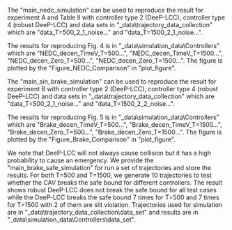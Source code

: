 The "main_nedc_simulation" can be used to reproduce the result for experiment A and Table II
with controller type 2 (DeeP-LCC), controller type 4 (robust DeeP-LCC) and 
data sets in "_data\trajectory_data_collection" which are "data_T=500_2_1_noise..." and 
"data_T=1500_2_1_noise...".

The results for reproducing Fig. 4 is in "_data\simulation_data\Controllers"
which are "NEDC_decen_TimeV_T=500...", "NEDC_decen_TimeV_T=1500...", "NEDC_decen_Zero_T=500...",
"NEDC_decen_Zero_T=1500...". The figure is plotted by the "Figure_NEDC_Comparison" in "plot_figure". 

The "main_sin_brake_simulation" can be used to reproduce the result for experiment B
with controller type 2 (DeeP-LCC), controller type 4 (robust DeeP-LCC) and 
data sets in "_data\trajectory_data_collection" which are "data_T=500_2_1_noise..." and 
"data_T=1500_2_2_noise...".

The results for reproducing Fig. 5 is in "_data\simulation_data\Controllers"
which are "Brake_decen_TimeV_T=500...", "Brake_decen_TimeV_T=1500...", "Brake_decen_Zero_T=500...",
"Brake_decen_Zero_T=1500...". The figure is plotted by the "Figure_Brake_Comparison" in "plot_figure".

We note that DeeP-LCC will not always cause collision but it has a high probability 
to cause an emergency. We provide the "main_brake_safe_simulation" for run a set of 
trajectories and store the results. For both T=500 and T=1500, we generate 10 trajectories 
to test whether the CAV breaks the safe bound for different controllers. The result 
shows robust DeeP-LCC does not break the safe bound for all test cases while the 
DeeP-LCC breaks the safe bound 7 times for T=500 and 7 times for T=1500 with 2 of 
them are slit violation. Trajectories used for simulation are in 
"_data\trajectory_data_collection\data_set" and results are in 
"_data\simulation_data\Controllers\data_set".
